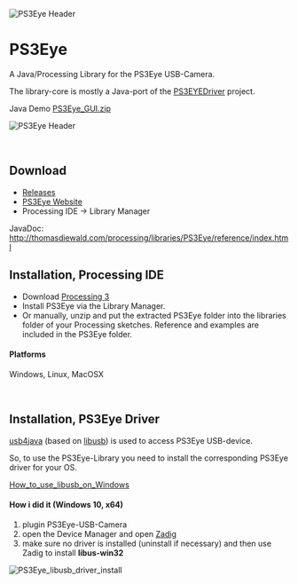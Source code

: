 ![PS3Eye Header](http://thomasdiewald.com/processing/libraries/PS3Eye/PS3Eye_header.jpg)

# PS3Eye
A Java/Processing Library for the PS3Eye USB-Camera.

The library-core is mostly a Java-port of the [PS3EYEDriver](https://github.com/inspirit/PS3EYEDriver) project.


Java Demo [PS3Eye_GUI.zip](https://github.com/diwi/PS3Eye/files/870862/PS3Eye_GUI.zip)

![PS3Eye Header](http://thomasdiewald.com/processing/libraries/PS3Eye/PS3Eye_capture.jpg)


<br>

## Download
+ [Releases](https://github.com/diwi/PS3Eye/releases)
+ [PS3Eye Website](http://thomasdiewald.com/processing/libraries/PS3Eye/)
+ Processing IDE -> Library Manager

JavaDoc: http://thomasdiewald.com/processing/libraries/PS3Eye/reference/index.html

## Installation, Processing IDE

- Download [Processing 3](https://processing.org/download/?processing)
- Install PS3Eye via the Library Manager.
- Or manually, unzip and put the extracted PS3Eye folder into the libraries folder of your Processing sketches. Reference and examples are included in the PS3Eye folder. 

#### Platforms
Windows, Linux, MacOSX

<br>

## Installation, PS3Eye Driver

[usb4java](http://usb4java.org/) (based on [libusb](http://libusb.info/)) is used to access PS3Eye USB-device.

So, to use the PS3Eye-Library you need to install the corresponding PS3Eye driver for your OS.

[How_to_use_libusb_on_Windows](https://github.com/libusb/libusb/wiki/Windows#How_to_use_libusb_on_Windows)

#### How i did it (Windows 10, x64)
1) plugin PS3Eye-USB-Camera
2) open the Device Manager and open [Zadig](http://zadig.akeo.ie/)
3) make sure no driver is installed (uninstall if necessary) and then use Zadig to install **libus-win32**

![PS3Eye_libusb_driver_install](http://thomasdiewald.com/processing/libraries/PS3Eye/PS3Eye_libusb_driver_install.jpg)

